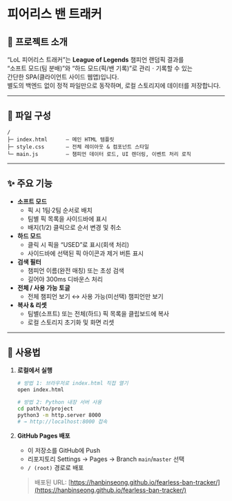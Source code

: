 # 피어리스 밴 트래커

## 📖 프로젝트 소개
“LoL 피어리스 트래커”는 **League of Legends** 챔피언 랜덤픽 결과를  
“소프트 모드(팀 분배)”와 “하드 모드(픽/밴 기록)”로 관리ㆍ기록할 수 있는  
간단한 SPA(클라이언트 사이드 웹앱)입니다.  
별도의 백엔드 없이 정적 파일만으로 동작하며, 로컬 스토리지에 데이터를 저장합니다.

---

## 📂 파일 구성
```
/
├─ index.html      — 메인 HTML 템플릿  
├─ style.css       — 전체 레이아웃 & 컴포넌트 스타일  
└─ main.js         — 챔피언 데이터 로드, UI 렌더링, 이벤트 처리 로직  
```

---

## ✨ 주요 기능
- **소프트 모드**  
  - 픽 시 1팀·2팀 순서로 배치  
  - 팀별 픽 목록을 사이드바에 표시  
  - 배지(1/2) 클릭으로 순서 변경 및 취소  
- **하드 모드**  
  - 클릭 시 픽을 “USED”로 표시(회색 처리)  
  - 사이드바에 선택된 픽 아이콘과 제거 버튼 표시  
- **검색 필터**  
  - 챔피언 이름(완전 매칭) 또는 초성 검색  
  - 길어야 300ms 디바운스 처리  
- **전체 / 사용 가능 토글**  
  - 전체 챔피언 보기 ↔ 사용 가능(미선택) 챔피언만 보기  
- **복사 & 리셋**  
  - 팀별(소프트) 또는 전체(하드) 픽 목록을 클립보드에 복사  
  - 로컬 스토리지 초기화 및 화면 리셋  

---

## 🚀 사용법

1. **로컬에서 실행**  
   ```bash
   # 방법 1: 브라우저로 index.html 직접 열기
   open index.html

   # 방법 2: Python 내장 서버 사용
   cd path/to/project
   python3 -m http.server 8000
   # → http://localhost:8000 접속
   ```
2. **GitHub Pages 배포**  
   - 이 저장소를 GitHub에 Push  
   - 리포지토리 Settings → Pages → Branch `main`/`master` 선택  
   - `/ (root)` 경로로 배포  

   > 배포된 URL: [https://hanbinseong.github.io/fearless-ban-tracker/](https://hanbinseong.github.io/fearless-ban-tracker/)
